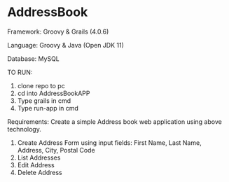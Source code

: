 # AddressBook

Framework: Groovy & Grails (4.0.6)

Language: Groovy & Java (Open JDK 11)

Database: MySQL

TO RUN:
1) clone repo to pc 
2) cd into AddressBookAPP
3) Type grails in cmd
4) Type run-app in cmd

Requirements:
Create a simple Address book web application using above technology.

1) Create Address Form using input fields: First Name, Last Name, Address, City, Postal Code
2) List Addresses
3) Edit Address
4) Delete Address
